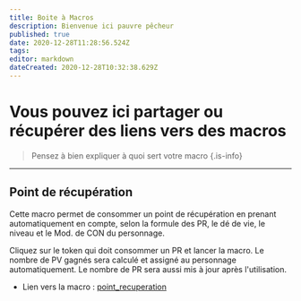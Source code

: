```yaml
---
title: Boite à Macros
description: Bienvenue ici pauvre pêcheur
published: true
date: 2020-12-28T11:28:56.524Z
tags: 
editor: markdown
dateCreated: 2020-12-28T10:32:38.629Z
---
```


# Vous pouvez ici partager ou récupérer des liens vers des macros
> Pensez à bien expliquer à quoi sert votre macro
{.is-info}


---
## Point de récupération
Cette macro permet de consommer un point de récupération en prenant automatiquement en compte, selon la formule des PR, le dé de vie, le niveau et le Mod. de CON du personnage.

Cliquez sur le token qui doit consommer un PR et lancer la macro. Le nombre de PV gagnés sera calculé et assigné au personnage automatiquement. Le nombre de PR sera aussi mis à jour après l'utilisation.

- Lien vers la macro : [point_recuperation](https://github.com/BlahBlah314/COF-Macros/blob/main/point_recuperation.js)
